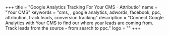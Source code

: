 +++
title = "Google Analytics Tracking For Your CMS - Attributio"
name = "Your CMS"
keywords = "cms, , google analytics, adwords, facebook, ppc, attribution, track leads, conversion tracking"
description = "Connect Google Analytics with Your CMS to find our where your leads are coming from. Track leads from the source - from search to ppc."
logo = ""
+++
